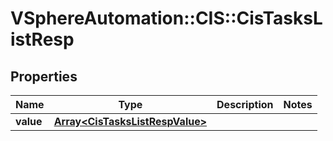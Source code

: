 # VSphereAutomation::CIS::CisTasksListResp

## Properties
Name | Type | Description | Notes
------------ | ------------- | ------------- | -------------
**value** | [**Array&lt;CisTasksListRespValue&gt;**](CisTasksListRespValue.md) |  | 



